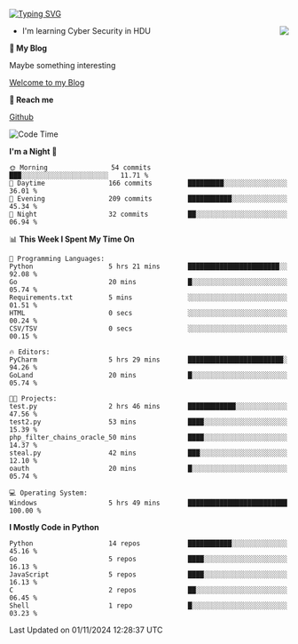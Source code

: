 [![Typing SVG](https://readme-typing-svg.herokuapp.com?font=Fira+Code&pause=1000&random=false&width=450&height=60&lines=Hello+%F0%9F%91%8B%F0%9F%8F%BB;I'm+JBNRZ)](https://git.io/typing-svg)

<a href="#">
  <img align="right" src="https://github-readme-stats.vercel.app/api?username=JBNRZ&show_icons=true&bg_color=15,f2f7fd,E0EAFC" />
</a>

- I'm learning Cyber Security in HDU

 **🌱 My Blog**

Maybe something interesting

[Welcome to my Blog](https://jbnrz.com.cn/)

 **💬 Reach me** 

[Github](https://github.com/JBNRZ)


<!--START_SECTION:waka-->
![Code Time](http://img.shields.io/badge/Code%20Time-722%20hrs%2049%20mins-blue)

**I'm a Night 🦉** 

```text
🌞 Morning                54 commits          ███░░░░░░░░░░░░░░░░░░░░░░   11.71 % 
🌆 Daytime                166 commits         █████████░░░░░░░░░░░░░░░░   36.01 % 
🌃 Evening                209 commits         ███████████░░░░░░░░░░░░░░   45.34 % 
🌙 Night                  32 commits          ██░░░░░░░░░░░░░░░░░░░░░░░   06.94 % 
```


📊 **This Week I Spent My Time On** 

```text
💬 Programming Languages: 
Python                   5 hrs 21 mins       ███████████████████████░░   92.08 % 
Go                       20 mins             █░░░░░░░░░░░░░░░░░░░░░░░░   05.74 % 
Requirements.txt         5 mins              ░░░░░░░░░░░░░░░░░░░░░░░░░   01.51 % 
HTML                     0 secs              ░░░░░░░░░░░░░░░░░░░░░░░░░   00.24 % 
CSV/TSV                  0 secs              ░░░░░░░░░░░░░░░░░░░░░░░░░   00.15 % 

🔥 Editors: 
PyCharm                  5 hrs 29 mins       ████████████████████████░   94.26 % 
GoLand                   20 mins             █░░░░░░░░░░░░░░░░░░░░░░░░   05.74 % 

🐱‍💻 Projects: 
test.py                  2 hrs 46 mins       ████████████░░░░░░░░░░░░░   47.56 % 
test2.py                 53 mins             ████░░░░░░░░░░░░░░░░░░░░░   15.39 % 
php_filter_chains_oracle_50 mins             ████░░░░░░░░░░░░░░░░░░░░░   14.37 % 
steal.py                 42 mins             ███░░░░░░░░░░░░░░░░░░░░░░   12.10 % 
oauth                    20 mins             █░░░░░░░░░░░░░░░░░░░░░░░░   05.74 % 

💻 Operating System: 
Windows                  5 hrs 49 mins       █████████████████████████   100.00 % 
```

**I Mostly Code in Python** 

```text
Python                   14 repos            ███████████░░░░░░░░░░░░░░   45.16 % 
Go                       5 repos             ████░░░░░░░░░░░░░░░░░░░░░   16.13 % 
JavaScript               5 repos             ████░░░░░░░░░░░░░░░░░░░░░   16.13 % 
C                        2 repos             ██░░░░░░░░░░░░░░░░░░░░░░░   06.45 % 
Shell                    1 repo              █░░░░░░░░░░░░░░░░░░░░░░░░   03.23 % 
```




 Last Updated on 01/11/2024 12:28:37 UTC
<!--END_SECTION:waka-->

